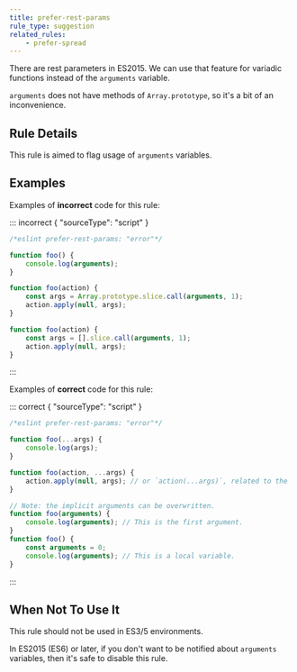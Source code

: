 ```yaml
---
title: prefer-rest-params
rule_type: suggestion
related_rules:
    - prefer-spread
---
```


There are rest parameters in ES2015.
We can use that feature for variadic functions instead of the `arguments` variable.

`arguments` does not have methods of `Array.prototype`, so it's a bit of an inconvenience.

## Rule Details

This rule is aimed to flag usage of `arguments` variables.

## Examples

Examples of **incorrect** code for this rule:

::: incorrect { "sourceType": "script" }

```js
/*eslint prefer-rest-params: "error"*/

function foo() {
    console.log(arguments);
}

function foo(action) {
    const args = Array.prototype.slice.call(arguments, 1);
    action.apply(null, args);
}

function foo(action) {
    const args = [].slice.call(arguments, 1);
    action.apply(null, args);
}
```

:::

Examples of **correct** code for this rule:

::: correct { "sourceType": "script" }

```js
/*eslint prefer-rest-params: "error"*/

function foo(...args) {
    console.log(args);
}

function foo(action, ...args) {
    action.apply(null, args); // or `action(...args)`, related to the `prefer-spread` rule.
}

// Note: the implicit arguments can be overwritten.
function foo(arguments) {
    console.log(arguments); // This is the first argument.
}
function foo() {
    const arguments = 0;
    console.log(arguments); // This is a local variable.
}
```

:::

## When Not To Use It

This rule should not be used in ES3/5 environments.

In ES2015 (ES6) or later, if you don't want to be notified about `arguments` variables, then it's safe to disable this rule.
